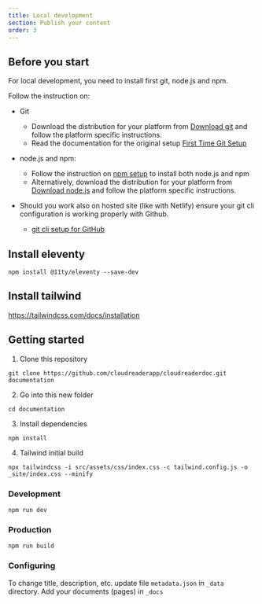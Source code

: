 ```yaml
---
title: Local development
section: Publish your content
order: 3
---
```


## Before you start

For local development, you need to install first git, node.js and npm.

Follow the instruction on:
- Git
	+ Download the distribution for your platform from [Download git](https://git-scm.com/download/) and follow the platform specific instructions.
	+ Read the documentation for the original setup [First Time Git Setup](https://git-scm.com/book/en/v2/Getting-Started-First-Time-Git-Setup)

- node.js and npm:
	+ Follow the instruction on [npm setup](https://docs.npmjs.com/downloading-and-installing-node-js-and-npm) to install both node.js and npm
	+ Alternatively, download the distribution for your platform from [Download node.js](https://nodejs.org/en/download) and follow the platform specific instructions.

- Should you work also on hosted site (like with Netlify) ensure your git cli configuration is working properly with Github.
	+ [git cli setup for GitHub](https://docs.github.com/en/get-started/quickstart/set-up-git)


## Install eleventy

~~~
npm install @11ty/eleventy --save-dev
~~~

## Install tailwind

https://tailwindcss.com/docs/installation


## Getting started

1. Clone this repository

```shell
git clone https://github.com/cloudreaderapp/cloudreaderdoc.git documentation
```

2. Go into this new folder

```shell
cd documentation
```

3. Install dependencies

```shell
npm install
```
4. Tailwind initial build

```shell
npx tailwindcss -i src/assets/css/index.css -c tailwind.config.js -o _site/index.css --minify
```

### Development

```shell
npm run dev
```


### Production

```shell
npm run build
```


### Configuring

To change title, description, etc. update file ``metadata.json`` in ``_data`` directory.
Add your documents (pages) in ``_docs``
